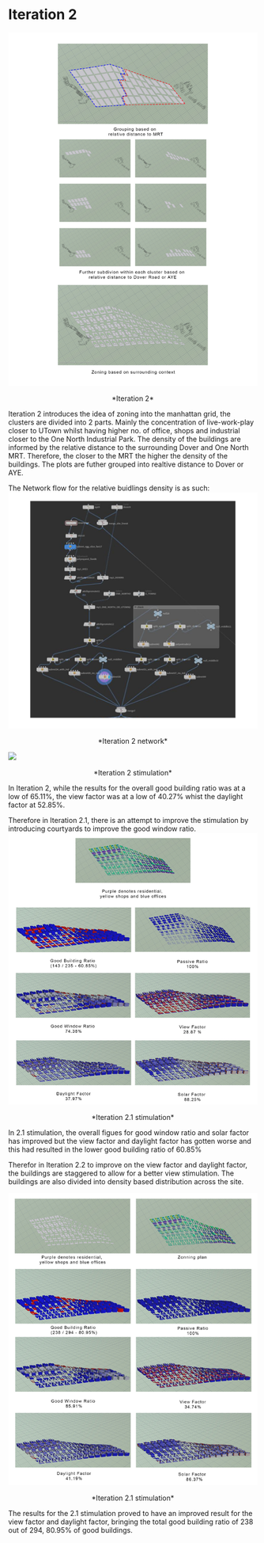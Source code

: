 # Iteration 2

![](imgs/2-2.jpg)
<p align="center"> *Iteration 2*

Iteration 2 introduces the idea of zoning into the manhattan grid, the clusters are divided into 2 parts. Mainly the concentration of live-work-play closer to UTown whilst having higher no. of office, shops and industrial closer to the One North Industrial Park. The density of the buildings are informed by the relative distance to the surrounding Dover and One North MRT. Therefore, the closer to the MRT the higher the density of the buildings. The plots are futher grouped into realtive distance to Dover or AYE.

The Network flow for the relative buidlings density is as such:
![](imgs/2-1.jpg)
<p align="center"> *Iteration 2 network*

![](imgs/2-3.jpg)
<p align="center"> *Iteration 2 stimulation*
  
In Iteration 2, while the results for the overall good building ratio was at a low of 65.11%, the view factor was at a low of 40.27% whist the daylight factor at 52.85%.  

Therefore in Iteration 2.1, there is an attempt to improve the stimulation by introducing courtyards to improve the good window ratio.
![](imgs/2a-2.jpg)
<p align="center"> *Iteration 2.1 stimulation*

In 2.1 stimulation, the overall figues for good window ratio and solar factor has improved but the view factor and daylight factor has gotten worse and this had resulted in the lower good building ratio of 60.85%

Therefor in Iteration 2.2 to improve on the view factor and daylight factor, the buildings are staggered to allow for a better view stimulation. The buildings are also divided into density based distribution across the site. 

![](imgs/2b-1.jpg)
<p align="center"> *Iteration 2.1 stimulation*

The results for the 2.1 stimulation proved to have an improved result for the view factor and daylight factor, bringing the total good building ratio of 238 out of 294, 80.95% of good buildings.


